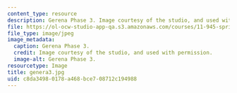 ```yaml
---
content_type: resource
description: Gerena Phase 3. Image courtesy of the studio, and used with permission.
file: https://ol-ocw-studio-app-qa.s3.amazonaws.com/courses/11-945-springfield-studio-spring-2004/c8da34980178a468bce708712c194988_genera3.jpg
file_type: image/jpeg
image_metadata:
  caption: Gerena Phase 3.
  credit: Image courtesy of the studio, and used with permission.
  image-alt: Gerena Phase 3.
resourcetype: Image
title: genera3.jpg
uid: c8da3498-0178-a468-bce7-08712c194988
---
```

